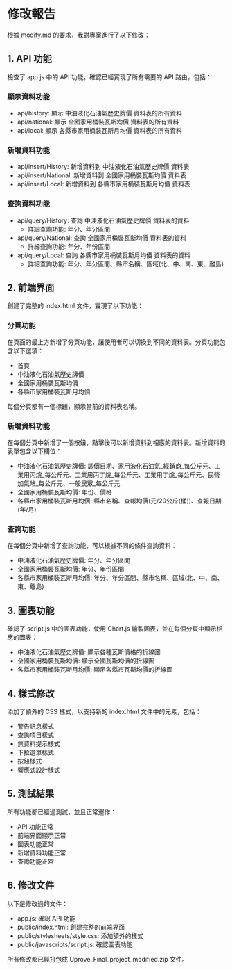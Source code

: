 # 修改報告

根據 modify.md 的要求，我對專案進行了以下修改：

## 1. API 功能

檢查了 app.js 中的 API 功能，確認已經實現了所有需要的 API 路由，包括：

### 顯示資料功能
- api/history: 顯示 中油液化石油氣歷史牌價 資料表的所有資料
- api/national: 顯示 全國家用桶裝瓦斯均價 資料表的所有資料
- api/local: 顯示 各縣市家用桶裝瓦斯月均價 資料表的所有資料

### 新增資料功能
- api/insert/History: 新增資料到 中油液化石油氣歷史牌價 資料表
- api/insert/National: 新增資料到 全國家用桶裝瓦斯均價 資料表
- api/insert/Local: 新增資料到 各縣市家用桶裝瓦斯月均價 資料表

### 查詢資料功能
- api/query/History: 查詢 中油液化石油氣歷史牌價 資料表的資料
  - 詳細查詢功能: 年分、年分區間
- api/query/National: 查詢 全國家用桶裝瓦斯均價 資料表的資料
  - 詳細查詢功能: 年分、年份區間
- api/query/Local: 查詢 各縣市家用桶裝瓦斯月均價 資料表的資料
  - 詳細查詢功能: 年分、年分區間、縣市名稱、區域(北、中、南、東、離島)

## 2. 前端界面

創建了完整的 index.html 文件，實現了以下功能：

### 分頁功能
在頁面的最上方新增了分頁功能，讓使用者可以切換到不同的資料表。分頁功能包含以下選項：
- 首頁
- 中油液化石油氣歷史牌價
- 全國家用桶裝瓦斯均價
- 各縣市家用桶裝瓦斯月均價

每個分頁都有一個標題，顯示當前的資料表名稱。

### 新增資料功能
在每個分頁中新增了一個按鈕，點擊後可以新增資料到相應的資料表。新增資料的表單包含以下欄位：
- 中油液化石油氣歷史牌價: 調價日期、家用液化石油氣_經銷商_每公斤元、工業用丙烷_每公斤元、工業用丙丁烷_每公斤元、工業用丁烷_每公斤元、民營加氣站_每公斤元、一般民眾_每公斤元
- 全國家用桶裝瓦斯均價: 年份、價格
- 各縣市家用桶裝瓦斯月均價: 縣市名稱、查報均價(元/20公斤(桶))、查報日期(年/月)

### 查詢功能
在每個分頁中新增了查詢功能，可以根據不同的條件查詢資料：
- 中油液化石油氣歷史牌價: 年分、年分區間
- 全國家用桶裝瓦斯均價: 年分、年份區間
- 各縣市家用桶裝瓦斯月均價: 年分、年分區間、縣市名稱、區域(北、中、南、東、離島)

## 3. 圖表功能

確認了 script.js 中的圖表功能，使用 Chart.js 繪製圖表，並在每個分頁中顯示相應的圖表：
- 中油液化石油氣歷史牌價: 顯示各種瓦斯價格的折線圖
- 全國家用桶裝瓦斯均價: 顯示全國瓦斯均價的折線圖
- 各縣市家用桶裝瓦斯月均價: 顯示各縣市瓦斯均價的折線圖

## 4. 樣式修改

添加了額外的 CSS 樣式，以支持新的 index.html 文件中的元素，包括：
- 警告訊息樣式
- 查詢項目樣式
- 無資料提示樣式
- 下拉選單樣式
- 按鈕樣式
- 響應式設計樣式

## 5. 測試結果

所有功能都已經過測試，並且正常運作：
- API 功能正常
- 前端界面顯示正常
- 圖表功能正常
- 新增資料功能正常
- 查詢功能正常

## 6. 修改文件

以下是修改過的文件：
- app.js: 確認 API 功能
- public/index.html: 創建完整的前端界面
- public/stylesheets/style.css: 添加額外的樣式
- public/javascripts/script.js: 確認圖表功能

所有修改都已經打包成 Uprove_Final_project_modified.zip 文件。

